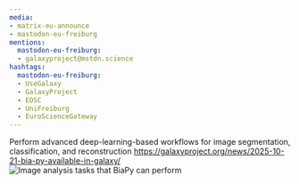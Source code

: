 ```yaml
---
media:
- matrix-eu-announce
- mastodon-eu-freiburg
mentions:
  mastodon-eu-freiburg:
  - galaxyproject@mstdn.science
hashtags:
  mastodon-eu-freiburg:
  - UseGalaxy
  - GalaxyProject
  - EOSC
  - UniFreiburg
  - EuroScienceGateway
---
```

Perform advanced deep-learning-based workflows for image segmentation, classification, and reconstruction
https://galaxyproject.org/news/2025-10-21-bia-py-available-in-galaxy/
![Image analysis tasks that BiaPy can perform](https://github.com/user-attachments/assets/f68dd3c7-9b3b-4313-a068-3689b0d34301)